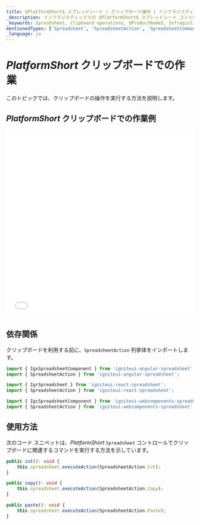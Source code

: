 ```yaml
---
title: $PlatformShort$ スプレッドシート | クリップボード操作 | インフラジスティックス
_description: インフラジスティックスの $PlatformShort$ スプレッドシート コントロール内でコピー、切り取り、貼り付けなどのクリップボード操作を使用します。Infragistics $ProductName$ スプレッドシートのサンプルを是非お試しください!
_keywords: Spreadsheet, clipboard operations, $ProductName$, Infragistics, スプレッドシート, クリップボード操作, インフラジスティックス
mentionedTypes: ['Spreadsheet', 'SpreadsheetAction', 'SpreadsheetCommandType', 'Command']
_language: ja
---
```

# $PlatformShort$ クリップボードでの作業

このトピックでは、クリップボードの操作を実行する方法を説明します。

## $PlatformShort$ クリップボードでの作業例

<div class="sample-container loading" style="height: 500px">
    <iframe id="spreadsheet-clipboard-sample-iframe" src='{environment:dvDemosBaseUrl}/excel/spreadsheet-clipboard' width="100%" height="100%" seamless frameBorder="0" onload="onXPlatSampleIframeContentLoaded(this);"></iframe>
</div>
<sample-button src="excel/spreadsheet/clipboard"></sample-button>

<div class="divider--half"></div>

## 依存関係
クリップボードを利用する前に、`SpreadsheetAction` 列挙体をインポートします。

<!-- Angular -->
```ts
import { IgxSpreadsheetComponent } from 'igniteui-angular-spreadsheet';
import { SpreadsheetAction } from 'igniteui-angular-spreadsheet';
```

<!-- React -->
```ts
import { IgrSpreadsheet } from 'igniteui-react-spreadsheet';
import { SpreadsheetAction } from 'igniteui-react-spreadsheet';
```

```ts
import { IgcSpreadsheetComponent } from 'igniteui-webcomponents-spreadsheet';
import { SpreadsheetAction } from 'igniteui-webcomponents-spreadsheet';
```

<div class="divider--half"></div>


## 使用方法
次のコード スニペットは、$PlatformShort$ `Spreadsheet` コントロールでクリップボードに関連するコマンドを実行する方法を示しています。

```ts
public cut(): void {
    this.spreadsheet.executeAction(SpreadsheetAction.Cut);
}

public copy(): void {
    this.spreadsheet.executeAction(SpreadsheetAction.Copy);
}

public paste(): void {
    this.spreadsheet.executeAction(SpreadsheetAction.Paste);
}
```
